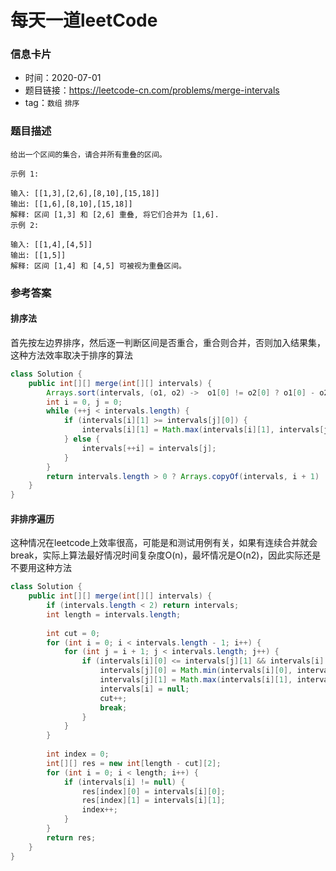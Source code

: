 # 每天一道leetCode

### 信息卡片

- 时间：2020-07-01
- 题目链接：https://leetcode-cn.com/problems/merge-intervals
- tag：`数组` `排序`

### 题目描述

```
给出一个区间的集合，请合并所有重叠的区间。

示例 1:

输入: [[1,3],[2,6],[8,10],[15,18]]
输出: [[1,6],[8,10],[15,18]]
解释: 区间 [1,3] 和 [2,6] 重叠, 将它们合并为 [1,6].
示例 2:

输入: [[1,4],[4,5]]
输出: [[1,5]]
解释: 区间 [1,4] 和 [4,5] 可被视为重叠区间。

```

### 参考答案

#### 排序法

首先按左边界排序，然后逐一判断区间是否重合，重合则合并，否则加入结果集，这种方法效率取决于排序的算法

```java
class Solution {
    public int[][] merge(int[][] intervals) {
        Arrays.sort(intervals, (o1, o2) ->  o1[0] != o2[0] ? o1[0] - o2[0] : o1[1] - o2[1]);
        int i = 0, j = 0;
        while (++j < intervals.length) {
            if (intervals[i][1] >= intervals[j][0]) {
                intervals[i][1] = Math.max(intervals[i][1], intervals[j][1]);
            } else {
                intervals[++i] = intervals[j];
            }
        }
        return intervals.length > 0 ? Arrays.copyOf(intervals, i + 1) : new int[0][0];
    }
}
```

#### 非排序遍历
这种情况在leetcode上效率很高，可能是和测试用例有关，如果有连续合并就会break，实际上算法最好情况时间复杂度O(n)，最坏情况是O(n2)，因此实际还是不要用这种方法

```java
class Solution {
    public int[][] merge(int[][] intervals) {
        if (intervals.length < 2) return intervals;
        int length = intervals.length;
        
        int cut = 0;
        for (int i = 0; i < intervals.length - 1; i++) {
            for (int j = i + 1; j < intervals.length; j++) {
                if (intervals[i][0] <= intervals[j][1] && intervals[i][1] >= intervals[j][0]) {
                    intervals[j][0] = Math.min(intervals[i][0], intervals[j][0]);
                    intervals[j][1] = Math.max(intervals[i][1], intervals[j][1]);
                    intervals[i] = null;
                    cut++;
                    break;
                }
            }
        }
        
        int index = 0;
        int[][] res = new int[length - cut][2];
        for (int i = 0; i < length; i++) {
            if (intervals[i] != null) {
                res[index][0] = intervals[i][0];
                res[index][1] = intervals[i][1];
                index++;
            }
        }
        return res;
    }
}
```
